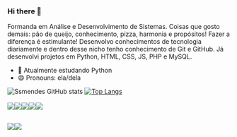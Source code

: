 ### Hi there 👋

Formanda em Análise e Desenvolvimento de Sistemas. Coisas que gosto demais: pão de queijo, conhecimento, pizza, harmonia e propósitos! Fazer a diferença é estimulante! 
Desenvolvo conhecimentos de tecnologia diariamente e dentro desse nicho tenho conhecimento de Git e GitHub. Já desenvolvi projetos em Python, HTML, CSS, JS, PHP e MySQL.

- 🌱 Atualmente estudando Python
- 😄 Pronouns: ela/dela

![Ssmendes GitHub stats](https://github-readme-stats.vercel.app/api?username=ssmendes&show_icons=true&theme=dracula&line_height=40)
[![Top Langs](https://github-readme-stats.vercel.app/api/top-langs/?username=ssmendes&theme=dracula)](https://github.com/ssmendes/github-readme-stats) <br><br>
<img src="https://img.shields.io/badge/HTML5-E34F26?style=for-the-badge&logo=html5&logoColor=white"><img src="https://img.shields.io/badge/CSS3-1572B6?style=for-the-badge&logo=css3&logoColor=white"><img src="https://img.shields.io/badge/JavaScript-F7DF1E?style=for-the-badge&logo=javascript&logoColor=black"><img src="https://img.shields.io/badge/PHP-777BB4?style=for-the-badge&logo=php&logoColor=white"><img src="https://img.shields.io/badge/Python-14354C?style=for-the-badge&logo=python&logoColor=white">

##

<a href="https://www.linkedin.com/in/stellasiqueira/"><img src="https://img.shields.io/badge/LinkedIn-0077B5?style=for-the-badge&logo=linkedin&logoColor=white"></a><a href="mailto: ssmendes02@gmail.com"><img src="https://img.shields.io/badge/Gmail-D14836?style=for-the-badge&logo=gmail&logoColor=white"></a>

<!-- ![Snake animation](https://github.com/ssmendes/blob/output/github-contribution-grid-snake.svg) -->

<!--
![Badge em Desenvolvimento](http://img.shields.io/static/v1?label=STATUS&message=EM%20DESENVOLVIMENTO&color=GREEN&style=for-the-badge)
-->
